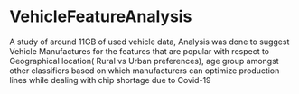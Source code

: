 # VehicleFeatureAnalysis
A study of around 11GB of used vehicle  data, Analysis was done to suggest Vehicle Manufactures for the features that are popular with respect to Geographical location( Rural vs Urban preferences), age group amongst other classifiers based on which manufacturers can optimize production lines while dealing with chip shortage due to Covid-19

